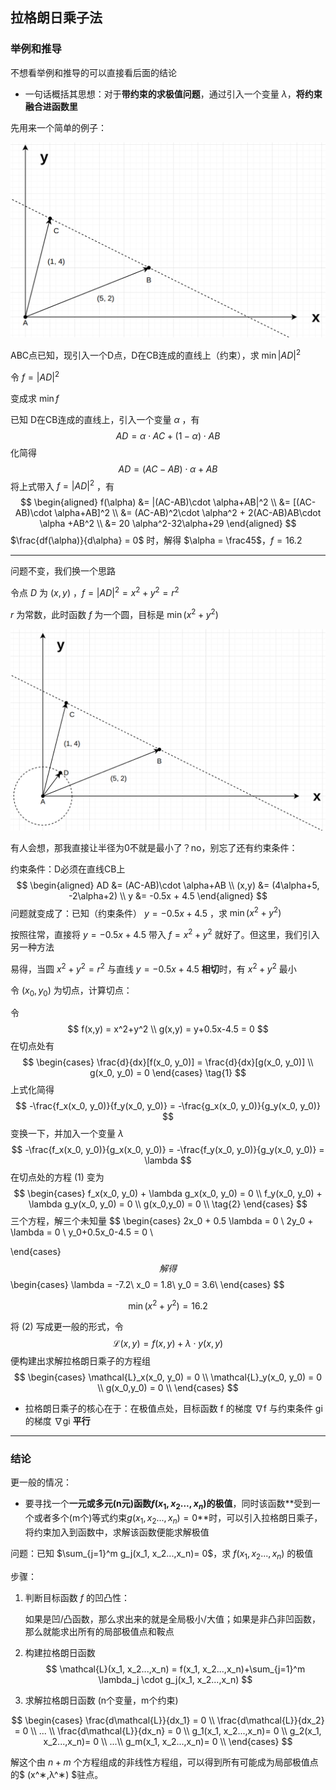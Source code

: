 ## 拉格朗日乘子法

### 举例和推导

不想看举例和推导的可以直接看后面的结论

- 一句话概括其思想：对于**带约束的求极值问题**，通过引入一个变量 $\lambda$，**将约束融合进函数里** 

先用来一个简单的例子：

![8f8b994b-e272-4d11-98b5-6e44a1163ec9](images/8f8b994b-e272-4d11-98b5-6e44a1163ec9.png)

ABC点已知，现引入一个D点，D在CB连成的直线上（约束），求 $\min|AD|^2$ 

令 $f = |AD|^2$ 

变成求 $\min f$ 

已知 D在CB连成的直线上，引入一个变量 $\alpha$ ，有
$$
AD = \alpha \cdot AC+(1-\alpha)\cdot AB
$$
化简得
$$
AD = (AC-AB)\cdot \alpha+AB
$$
将上式带入 $f = |AD|^2$ ，有
$$
\begin{aligned}
f(\alpha) &= |(AC-AB)\cdot \alpha+AB|^2 \\
&= [(AC-AB)\cdot \alpha+AB]^2 \\
&= (AC-AB)^2\cdot \alpha^2 + 2(AC-AB)AB\cdot \alpha +AB^2 \\
&= 20 \alpha^2-32\alpha+29
\end{aligned}
$$
$\frac{df(\alpha)}{d\alpha} = 0$ 时，解得 $\alpha = \frac45$，$f = 16.2$ 

---

问题不变，我们换一个思路

令点 $D$ 为 $(x, y)$ ，$f =|AD|^2= x^2+y^2 = r^2$ 

$r$ 为常数，此时函数 $f$ 为一个圆，目标是 $\min (x^2+y^2)$ 

![6c4675c6-161a-4643-8a1d-377c8ddd9dbc](images/6c4675c6-161a-4643-8a1d-377c8ddd9dbc.png)

有人会想，那我直接让半径为0不就是最小了？no，别忘了还有约束条件：

约束条件：D必须在直线CB上
$$
\begin{aligned}
AD &= (AC-AB)\cdot \alpha+AB \\
(x,y) &= (4\alpha+5, -2\alpha+2) \\
y &= -0.5x + 4.5
\end{aligned}
$$
问题就变成了：已知（约束条件） $y = -0.5x+4.5$ ，求 $\min (x^2+y^2)$ 

按照往常，直接将 $y = -0.5x+4.5$ 带入 $f = x^2+y^2$ 就好了。但这里，我们引入另一种方法

易得，当圆 $x^2+y^2 = r^2$ 与直线 $y = -0.5x+4.5$ **相切**时，有 $x^2+y^2$ 最小

令 $(x_0, y_0)$ 为切点，计算切点：

令
$$
f(x,y) = x^2+y^2 \\
g(x,y) = y+0.5x-4.5 = 0
$$
在切点处有
$$
\begin{cases}
\frac{d}{dx}[f(x_0, y_0)] = \frac{d}{dx}[g(x_0, y_0)] \\
g(x_0, y_0) = 0
\end{cases}
\tag{1}
$$
上式化简得
$$
-\frac{f_x(x_0, y_0)}{f_y(x_0, y_0)} = -\frac{g_x(x_0, y_0)}{g_y(x_0, y_0)}
$$
变换一下，并加入一个变量 $\lambda$ 
$$
-\frac{f_x(x_0, y_0)}{g_x(x_0, y_0)} = -\frac{f_y(x_0, y_0)}{g_y(x_0, y_0)} = \lambda
$$
在切点处的方程 (1) 变为
$$
\begin{cases}
f_x(x_0, y_0) + \lambda g_x(x_0, y_0) = 0 \\
f_y(x_0, y_0) + \lambda g_y(x_0, y_0) = 0 \\
g(x_0,y_0) = 0 \\
\tag{2}
\end{cases}
$$
三个方程，解三个未知量
$$
\begin{cases}
2x_0 + 0.5 \lambda  = 0 \\
2y_0 + \lambda = 0 \\
y_0+0.5x_0-4.5 = 0 \\

\end{cases}
$$
解得
$$
\begin{cases}
\lambda = -7.2\\
x_0 = 1.8\\
y_0 = 3.6\\
\end{cases}
$$

$$
\min(x^2+y^2) = 16.2
$$

将 (2) 写成更一般的形式，令 
$$
\mathcal{L}(x, y) = f(x, y) + \lambda \cdot y(x, y)
$$
便构建出求解拉格朗日乘子的方程组
$$
\begin{cases}
\mathcal{L}_x(x_0, y_0) = 0 \\
\mathcal{L}_y(x_0, y_0) = 0 \\
g(x_0,y_0) = 0 \\
\end{cases}
$$

- 拉格朗日乘子的核心在于：在极值点处，目标函数 f 的梯度 ∇f 与约束条件 gi 的梯度 ∇gi **平行**

---

### 结论

更一般的情况：

- 要寻找一个**一元或多元(n元)函数$f(x_1, x_2...,x_n)$的极值**，同时该函数**受到一个或者多个(m个)等式约束$g(x_1, x_2...,x_n)= 0$**时，可以引入拉格朗日乘子，将约束加入到函数中，求解该函数便能求解极值

问题：已知 $\sum_{j=1}^m g_j(x_1, x_2...,x_n)= 0$，求 $f(x_1, x_2...,x_n)$ 的极值

步骤：

1. 判断目标函数 $f$ 的凹凸性：

   如果是凹/凸函数，那么求出来的就是全局极小/大值；如果是非凸非凹函数，那么就能求出所有的局部极值点和鞍点

2. 构建拉格朗日函数
   $$
   \mathcal{L}(x_1, x_2...,x_n) = f(x_1, x_2...,x_n)+\sum_{j=1}^m \lambda_j \cdot g_j(x_1, x_2...,x_n)
   $$

3. 求解拉格朗日函数 (n个变量，m个约束)

$$
\begin{cases}
\frac{d\mathcal{L}}{dx_1} = 0 \\
\frac{d\mathcal{L}}{dx_2} = 0 \\
... \\
\frac{d\mathcal{L}}{dx_n} = 0 \\
g_1(x_1, x_2...,x_n)= 0 \\
g_2(x_1, x_2...,x_n)= 0 \\
...\\
g_m(x_1, x_2...,x_n)= 0 \\
\end{cases}
$$

解这个由 $n+m$ 个方程组成的非线性方程组，可以得到所有可能成为局部极值点的$ (x^∗,λ^∗) $驻点。



